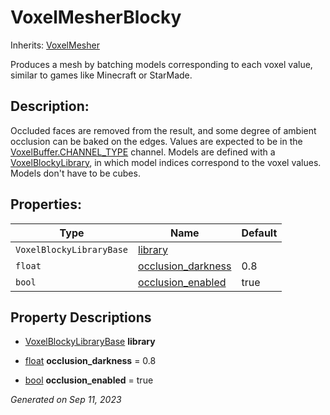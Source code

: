 # VoxelMesherBlocky

Inherits: [VoxelMesher](VoxelMesher.md)

Produces a mesh by batching models corresponding to each voxel value, similar to games like Minecraft or StarMade.

## Description: 

Occluded faces are removed from the result, and some degree of ambient occlusion can be baked on the edges. Values are expected to be in the [VoxelBuffer.CHANNEL_TYPE](api/VoxelBuffer.md#constants) channel. Models are defined with a [VoxelBlockyLibrary](api/VoxelBlockyLibrary.md), in which model indices correspond to the voxel values. Models don't have to be cubes.

## Properties: 


Type                      | Name                                         | Default 
------------------------- | -------------------------------------------- | --------
`VoxelBlockyLibraryBase`  | [library](#i_library)                        |         
`float`                   | [occlusion_darkness](#i_occlusion_darkness)  | 0.8     
`bool`                    | [occlusion_enabled](#i_occlusion_enabled)    | true    
<p></p>

## Property Descriptions

- [VoxelBlockyLibraryBase](VoxelBlockyLibraryBase.md)<span id="i_library"></span> **library**


- [float](https://docs.godotengine.org/en/stable/classes/class_float.html)<span id="i_occlusion_darkness"></span> **occlusion_darkness** = 0.8


- [bool](https://docs.godotengine.org/en/stable/classes/class_bool.html)<span id="i_occlusion_enabled"></span> **occlusion_enabled** = true


_Generated on Sep 11, 2023_
